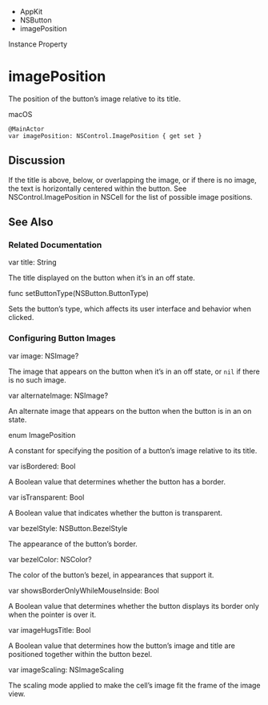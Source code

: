 

- AppKit
- NSButton
-  imagePosition 

Instance Property

# imagePosition

The position of the button’s image relative to its title.

macOS

``` source
@MainActor
var imagePosition: NSControl.ImagePosition { get set }
```

## Discussion

If the title is above, below, or overlapping the image, or if there is no image, the text is horizontally centered within the button. See NSControl.ImagePosition in NSCell for the list of possible image positions.

## See Also

### Related Documentation

var title: String

The title displayed on the button when it’s in an off state.

func setButtonType(NSButton.ButtonType)

Sets the button’s type, which affects its user interface and behavior when clicked.

### Configuring Button Images

var image: NSImage?

The image that appears on the button when it’s in an off state, or `nil` if there is no such image.

var alternateImage: NSImage?

An alternate image that appears on the button when the button is in an on state.

enum ImagePosition

A constant for specifying the position of a button’s image relative to its title.

var isBordered: Bool

A Boolean value that determines whether the button has a border.

var isTransparent: Bool

A Boolean value that indicates whether the button is transparent.

var bezelStyle: NSButton.BezelStyle

The appearance of the button’s border.

var bezelColor: NSColor?

The color of the button’s bezel, in appearances that support it.

var showsBorderOnlyWhileMouseInside: Bool

A Boolean value that determines whether the button displays its border only when the pointer is over it.

var imageHugsTitle: Bool

A Boolean value that determines how the button’s image and title are positioned together within the button bezel.

var imageScaling: NSImageScaling

The scaling mode applied to make the cell’s image fit the frame of the image view.

